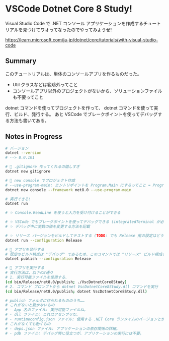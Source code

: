 VSCode Dotnet Core 8 Study!
===

Visual Studio Code で .NET コンソール アプリケーションを作成するチュートリアルを見つけてワオってなったのでやってみようぜ!

https://learn.microsoft.com/ja-jp/dotnet/core/tutorials/with-visual-studio-code

## Summary

このチュートリアルは、単体のコンソールアプリを作るものだった。

- Util クラスなどは範疇外ってこと
- コンソールアプリ以外のプロジェクトがないから、ソリューションファイルも不要ってこと

dotnet コマンドを使ってプロジェクトを作って、 dotnet コマンドを使って実行、ビルド、発行する。
あと VSCode でブレークポイントを使ってデバッグする方法も書いてある。

## Notes in Progress

```bash
# バージョン
dotnet --version
# --> 8.0.101

# 🙈 .gitignore 作ってくれるの嬉しすぎ
dotnet new gitignore

# 🎉 new console でプロジェクト作成
# --use-program-main: エントリポイントを Program.Main にするってこと = Program.cs がクラスベースになる
dotnet new console --framework net8.0 --use-program-main

# 実行できる!
dotnet run

# ✨ Console.ReadLine を使うと入力を受け付けることができる

# ✨ VSCode でもブレークポイントを使ってデバッグできる (integratedTerminal が必要っぽい)
# ✨ デバッグ中に変数の値を変更する方法を記載

# ✨ リリース バージョンをビルドしてテストする (TODO: でも Release 用の設定はどう書くんだ?)
dotnet run --configuration Release

# 🚀 アプリを発行する
# 既定のビルド構成は "デバッグ" であるため、このコマンドでは "リリース" ビルド構成を指定する
dotnet publish --configuration Release

# 📝 アプリを実行する
# 実行方法は、以下の2通り
# 1. 実行可能ファイルを使用する、
(cd bin/Release/net8.0/publish; ./VscDotnetCore8Study)
# 2. コマンド プロンプトから dotnet VscDotnetCore8Study.dll コマンドを実行
(cd bin/Release/net8.0/publish; dotnet VscDotnetCore8Study.dll)

# publish フォルダに作られるもののうち……
# これがないと動かないもの
# - App 名のファイル: 実行可能ファイルね。
# - dll ファイル: これはアセンブリだ。
# - runtimeconfig.json ファイル: 使用する .NET Core ランタイムのバージョンとか。
# これがなくても動くもの
# - deps.json ファイル: アプリケーションの依存関係の詳細。
# - pdb ファイル: デバッグ時に役立つが、アプリケーションの実行には不要。
```
